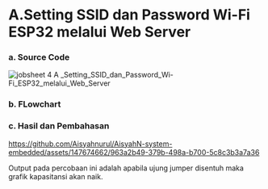 # A.Setting SSID dan Password Wi-Fi ESP32 melalui Web Server

### a. Source Code
![jobsheet 4 A _Setting_SSID_dan_Password_Wi-Fi_ESP32_melalui_Web_Server](https://github.com/Aisyahnurul/AisyahN-system-embedded/assets/147674662/ea8c13bc-ceec-4e23-b6bd-782e1bcefb0c)

### b. FLowchart


### c. Hasil dan Pembahasan
https://github.com/Aisyahnurul/AisyahN-system-embedded/assets/147674662/963a2b49-379b-498a-b700-5c8c3b3a7a36

Output pada percobaan ini adalah apabila ujung jumper disentuh maka grafik kapasitansi akan naik.

